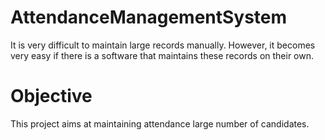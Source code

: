# AttendanceManagementSystem
It is very difficult to maintain large records manually. However, it becomes very easy if there is a software that maintains these records on their own.
# Objective
This project aims at maintaining attendance large number of candidates.

